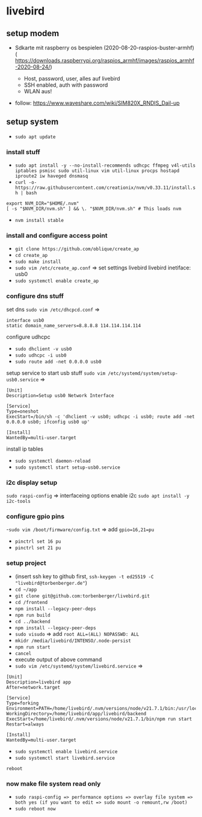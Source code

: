 # livebird

## setup modem

- Sdkarte mit raspberry os bespielen (2020-08-20-raspios-buster-armhf) ( https://downloads.raspberrypi.org/raspios_armhf/images/raspios_armhf-2020-08-24/)
  - Host, password, user, alles auf livebird
  - SSH enabled, auth with password
  - WLAN aus!

- follow: https://www.waveshare.com/wiki/SIM820X_RNDIS_Dail-up

[//]: # (- follow: https://www.waveshare.com/wiki/SIM8200EA-M2_5G_HAT_is_equipped_with_Raspbian_Pi_to_open_hotspots &#40;only AP setup 4-7&#41;)


## setup system
- `sudo apt update`

### install stuff 
- `sudo apt install -y --no-install-recommends udhcpc ffmpeg v4l-utils iptables psmisc sudo util-linux vim util-linux procps hostapd iproute2 iw haveged dnsmasq`
- `curl -o- https://raw.githubusercontent.com/creationix/nvm/v0.33.11/install.sh | bash`
```
export NVM_DIR="$HOME/.nvm"
[ -s "$NVM_DIR/nvm.sh" ] && \. "$NVM_DIR/nvm.sh" # This loads nvm
```
- `nvm install stable`

### install and configure access point
- `git clone https://github.com/oblique/create_ap`
- `cd create_ap`
- `sudo make install`
- `sudo vim /etc/create_ap.conf` => set settings livebird livebird inetiface: usb0 
- `sudo systemctl enable create_ap`


### configure dns stuff
set dns
`sudo vim /etc/dhcpcd.conf` =>
```
interface usb0
static domain_name_servers=8.8.8.8 114.114.114.114
```
configure udhcpc
- `sudo dhclient -v usb0`
- `sudo udhcpc -i usb0`
- `sudo route add -net 0.0.0.0 usb0`

setup service to start usb stuff
`sudo vim /etc/systemd/system/setup-usb0.service` =>
```
[Unit]
Description=Setup usb0 Network Interface

[Service]
Type=oneshot
ExecStart=/bin/sh -c 'dhclient -v usb0; udhcpc -i usb0; route add -net 0.0.0.0 usb0; ifconfig usb0 up'

[Install]
WantedBy=multi-user.target
```

install ip tables
- `sudo systemctl daemon-reload`
- `sudo systemctl start setup-usb0.service`


### i2c display setup
`sudo raspi-config` => 
    interfaceing options
    enable i2c
`sudo apt install -y i2c-tools`


### configure gpio pins
-`sudo vim /boot/firmware/config.txt` =>
add `gpio=16,21=pu`
- `pinctrl set 16 pu`
- `pinctrl set 21 pu`


### setup project
- (insert ssh key to github first, `ssh-keygen -t ed25519 -C "livebird@torbenberger.de"`)
- `cd ~/app`
- `git clone git@github.com:torbenberger/livebird.git`
- `cd /frontend`
- `npm install --legacy-peer-deps`
- `npm run build`
- `cd ../backend`
- `npm install --legacy-peer-deps`
- `sudo visudo` => add `root ALL=(ALL) NOPASSWD: ALL`
- `mkidr /media/livebird/INTENSO/.node-persist`
- `npm run start`
- `cancel`
- execute output of above command
- `sudo vim /etc/systemd/system/livebird.service` => 
```
[Unit]
Description=livebird app
After=network.target

[Service]
Type=forking
Environment=PATH=/home/livebird/.nvm/versions/node/v21.7.1/bin:/usr/local/sbin:/usr/local/bin:/usr/sbin:/usr/bin:/sbin:/bin:/usr/local/games:/usr/games
WorkingDirectory=/home/livebird/app/livebird/backend
ExecStart=/home/livebird/.nvm/versions/node/v21.7.1/bin/npm run start
Restart=always

[Install]
WantedBy=multi-user.target
```

- `sudo systemctl enable livebird.service`
- `sudo systemctl start livebird.service`

`reboot`




### now make file system read only
- `sudo raspi-config => performance options => overlay file system => both yes (if you want to edit => sudo mount -o remount,rw /boot)`
- `sudo reboot now`
